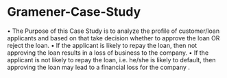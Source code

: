 # Gramener-Case-Study

• The Purpose of this Case Study is to analyze the profile of customer/loan applicants
and based on that take decision whether to approve the loan OR reject the loan.
• If the applicant is likely to repay the loan, then not approving the loan results in
a loss of business to the company.
• If the applicant is not likely to repay the loan, i.e. he/she is likely to default, then
approving the loan may lead to a financial loss for the company .
